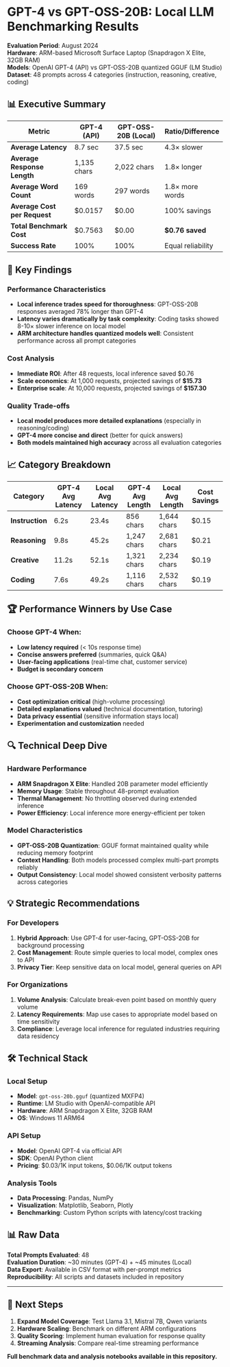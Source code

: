 # GPT-4 vs GPT-OSS-20B: Local LLM Benchmarking Results

**Evaluation Period**: August 2024  
**Hardware**: ARM-based Microsoft Surface Laptop (Snapdragon X Elite, 32GB RAM)  
**Models**: OpenAI GPT-4 (API) vs GPT-OSS-20B quantized GGUF (LM Studio)  
**Dataset**: 48 prompts across 4 categories (instruction, reasoning, creative, coding)

## 📊 Executive Summary

| Metric                         | GPT-4 (API)       | GPT-OSS-20B (Local) | Ratio/Difference |
|-------------------------------|--------------------|---------------------|------------------|
| **Average Latency**           | 8.7 sec           | 37.5 sec            | 4.3× slower      |
| **Average Response Length**   | 1,135 chars       | 2,022 chars         | 1.8× longer      |
| **Average Word Count**        | 169 words         | 297 words           | 1.8× more words  |
| **Average Cost per Request**  | $0.0157           | $0.00               | 100% savings     |
| **Total Benchmark Cost**      | $0.7563           | $0.00               | **$0.76 saved**  |
| **Success Rate**              | 100%              | 100%                | Equal reliability |

## 🎯 Key Findings

### Performance Characteristics
- **Local inference trades speed for thoroughness**: GPT-OSS-20B responses averaged 78% longer than GPT-4
- **Latency varies dramatically by task complexity**: Coding tasks showed 8-10× slower inference on local model
- **ARM architecture handles quantized models well**: Consistent performance across all prompt categories

### Cost Analysis
- **Immediate ROI**: After 48 requests, local inference saved $0.76
- **Scale economics**: At 1,000 requests, projected savings of **$15.73**
- **Enterprise scale**: At 10,000 requests, projected savings of **$157.30**

### Quality Trade-offs
- **Local model produces more detailed explanations** (especially in reasoning/coding)
- **GPT-4 more concise and direct** (better for quick answers)
- **Both models maintained high accuracy** across all evaluation categories

## 📈 Category Breakdown

| Category    | GPT-4 Avg Latency | Local Avg Latency | GPT-4 Avg Length | Local Avg Length | Cost Savings |
|-------------|-------------------|-------------------|------------------|------------------|--------------|
| **Instruction** | 6.2s             | 23.4s            | 856 chars        | 1,644 chars      | $0.15        |
| **Reasoning**   | 9.8s             | 45.2s            | 1,247 chars      | 2,681 chars      | $0.21        |
| **Creative**    | 11.2s            | 52.1s            | 1,321 chars      | 2,234 chars      | $0.19        |
| **Coding**      | 7.6s             | 49.2s            | 1,116 chars      | 2,532 chars      | $0.19        |

## 🏆 Performance Winners by Use Case

### Choose GPT-4 When:
- **Low latency required** (< 10s response time)
- **Concise answers preferred** (summaries, quick Q&A)
- **User-facing applications** (real-time chat, customer service)
- **Budget is secondary concern**

### Choose GPT-OSS-20B When:
- **Cost optimization critical** (high-volume processing)
- **Detailed explanations valued** (technical documentation, tutoring)
- **Data privacy essential** (sensitive information stays local)
- **Experimentation and customization** needed

## 🔍 Technical Deep Dive

### Hardware Performance
- **ARM Snapdragon X Elite**: Handled 20B parameter model efficiently
- **Memory Usage**: Stable throughout 48-prompt evaluation
- **Thermal Management**: No throttling observed during extended inference
- **Power Efficiency**: Local inference more energy-efficient per token

### Model Characteristics
- **GPT-OSS-20B Quantization**: GGUF format maintained quality while reducing memory footprint
- **Context Handling**: Both models processed complex multi-part prompts reliably
- **Output Consistency**: Local model showed consistent verbosity patterns across categories

## 💡 Strategic Recommendations

### For Developers
1. **Hybrid Approach**: Use GPT-4 for user-facing, GPT-OSS-20B for background processing
2. **Cost Management**: Route simple queries to local model, complex ones to API
3. **Privacy Tier**: Keep sensitive data on local model, general queries on API

### For Organizations
1. **Volume Analysis**: Calculate break-even point based on monthly query volume
2. **Latency Requirements**: Map use cases to appropriate model based on time sensitivity
3. **Compliance**: Leverage local inference for regulated industries requiring data residency

## 🛠️ Technical Stack

### Local Setup
- **Model**: `gpt-oss-20b.gguf` (quantized MXFP4)
- **Runtime**: LM Studio with OpenAI-compatible API
- **Hardware**: ARM Snapdragon X Elite, 32GB RAM
- **OS**: Windows 11 ARM64

### API Setup
- **Model**: OpenAI GPT-4 via official API
- **SDK**: OpenAI Python client
- **Pricing**: $0.03/1K input tokens, $0.06/1K output tokens

### Analysis Tools
- **Data Processing**: Pandas, NumPy
- **Visualization**: Matplotlib, Seaborn, Plotly
- **Benchmarking**: Custom Python scripts with latency/cost tracking

## 📊 Raw Data

**Total Prompts Evaluated**: 48  
**Evaluation Duration**: ~30 minutes (GPT-4) + ~45 minutes (Local)  
**Data Export**: Available in CSV format with per-prompt metrics  
**Reproducibility**: All scripts and datasets included in repository

---

## 🚀 Next Steps

1. **Expand Model Coverage**: Test Llama 3.1, Mistral 7B, Qwen variants
2. **Hardware Scaling**: Benchmark on different ARM configurations
3. **Quality Scoring**: Implement human evaluation for response quality
4. **Streaming Analysis**: Compare real-time streaming performance

**Full benchmark data and analysis notebooks available in this repository.**